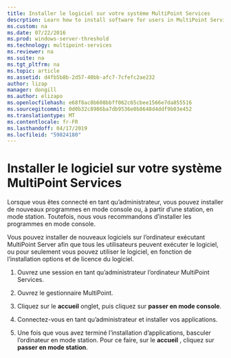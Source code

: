 ```yaml
---
title: Installer le logiciel sur votre système MultiPoint Services
descrption: Learn how to install software for users in MultiPoint Services
ms.custom: na
ms.date: 07/22/2016
ms.prod: windows-server-threshold
ms.technology: multipoint-services
ms.reviewer: na
ms.suite: na
ms.tgt_pltfrm: na
ms.topic: article
ms.assetid: d4fb5b8b-2d57-40bb-afc7-7cfefc2ae232
author: lizap
manager: dongill
ms.author: elizapo
ms.openlocfilehash: e68f8ac8b608bbff062c65cbee1566e7da855516
ms.sourcegitcommit: 0d0b32c8986ba7db9536e0b8648d4ddf9b03e452
ms.translationtype: MT
ms.contentlocale: fr-FR
ms.lasthandoff: 04/17/2019
ms.locfileid: "59824180"
---
```

# <a name="install-software-on-your-multipoint-services-system"></a>Installer le logiciel sur votre système MultiPoint Services
Lorsque vous êtes connecté en tant qu’administrateur, vous pouvez installer de nouveaux programmes en mode console ou, à partir d’une station, en mode station. Toutefois, nous vous recommandons d’installer les programmes en mode console.  
  
Vous pouvez installer de nouveaux logiciels sur l’ordinateur exécutant MultiPoint Server afin que tous les utilisateurs peuvent exécuter le logiciel, ou pour seulement vous pouvez utiliser le logiciel, en fonction de l’installation options et de licence du logiciel.  
   
1.  Ouvrez une session en tant qu’administrateur l’ordinateur MultiPoint Services.  
  
2.  Ouvrez le gestionnaire MultiPoint.  
  
3.  Cliquez sur le **accueil** onglet, puis cliquez sur **passer en mode console**.  
  
4.  Connectez-vous en tant qu’administrateur et installer vos applications.  
  
5.  Une fois que vous avez terminé l’installation d’applications, basculer l’ordinateur en mode station. Pour ce faire, sur le **accueil** , cliquez sur **passer en mode station**.  